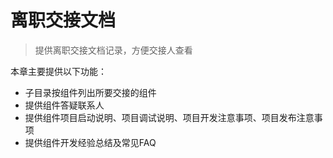 # 离职交接文档

> 提供离职交接文档记录，方便交接人查看

本章主要提供以下功能：

- 子目录按组件列出所要交接的组件
- 提供组件答疑联系人
- 提供组件项目启动说明、项目调试说明、项目开发注意事项、项目发布注意事项
- 提供组件开发经验总结及常见FAQ
